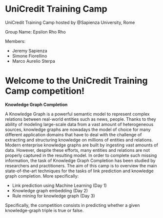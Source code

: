 # UniCredit Training Camp

UniCredit Training Camp hosted by @Sapienza University, Rome

Group Name: Epsilon Rho Rho

Members:
- Jeremy Sapienza
- Simone Fiorellino
- Marco Aurelio Sterpa

# Welcome to the UniCredit Training Camp competition!

**Knowledge Graph Completion**

A Knowledge Graph is a powerful semantic model to represent complex relations between real-world entities such as news, people. Thanks to they ability of modeling large-scale data from a vast amount of heterogeneous sources, knowledge graphs are nowadays the model of choice for many different application domains that have to deal with the challenge of extracting and structuring knowledge on millions of entities and relations.
Modern enterprise knowledge graphs are built by ingesting vast amounts of data.
However, despite these efforts, many entities and relations are not properly captured in the resulting model. In order to complete such missing information, the task of Knowledge Graph Completion has been studied by researchers and practitioners.
The aim of this camp is to overview the main state-of-the-art techniques for the tasks of link prediction and knowledge graph completion. More specifically:

- Link prediction using Machine Learning (Day 1)
- Knowledge graph embedding (Day 2)
- Rule mining for knowledge graph (Day 3)

Specifically, the competition consists in predicting whether a given knowledge-graph triple is true or false.
